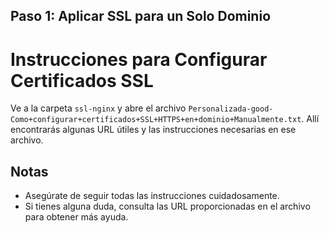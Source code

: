

## Paso 1: Aplicar SSL para un Solo Dominio
# Instrucciones para Configurar Certificados SSL

Ve a la carpeta `ssl-nginx` y abre el archivo `Personalizada-good-Como+configurar+certificados+SSL+HTTPS+en+dominio+Manualmente.txt`. Allí encontrarás algunas URL útiles y las instrucciones necesarias en ese archivo.

## Notas

- Asegúrate de seguir todas las instrucciones cuidadosamente.
- Si tienes alguna duda, consulta las URL proporcionadas en el archivo para obtener más ayuda.
